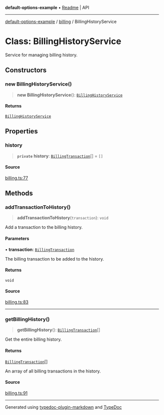 **default-options-example** • [Readme](../../README.md) \| API

***

[default-options-example](../../modules.md) / [billing](../README.md) / BillingHistoryService

# Class: BillingHistoryService

Service for managing billing history.

## Constructors

### new BillingHistoryService()

> **new BillingHistoryService**(): [`BillingHistoryService`](BillingHistoryService.md)

#### Returns

[`BillingHistoryService`](BillingHistoryService.md)

## Properties

### history

> **`private`** **history**: [`BillingTransaction`](../interfaces/BillingTransaction.md)[] = `[]`

#### Source

[billing.ts:77](https://github.com/tgreyuk/typedoc-plugin-markdown-examples/blob/ce7cd91/examples/core/src/billing.ts#L77)

## Methods

### addTransactionToHistory()

> **addTransactionToHistory**(`transaction`): `void`

Add a transaction to the billing history.

#### Parameters

• **transaction**: [`BillingTransaction`](../interfaces/BillingTransaction.md)

The billing transaction to be added to the history.

#### Returns

`void`

#### Source

[billing.ts:83](https://github.com/tgreyuk/typedoc-plugin-markdown-examples/blob/ce7cd91/examples/core/src/billing.ts#L83)

***

### getBillingHistory()

> **getBillingHistory**(): [`BillingTransaction`](../interfaces/BillingTransaction.md)[]

Get the entire billing history.

#### Returns

[`BillingTransaction`](../interfaces/BillingTransaction.md)[]

An array of all billing transactions in the history.

#### Source

[billing.ts:91](https://github.com/tgreyuk/typedoc-plugin-markdown-examples/blob/ce7cd91/examples/core/src/billing.ts#L91)

***

Generated using [typedoc-plugin-markdown](https://www.npmjs.com/package/typedoc-plugin-markdown) and [TypeDoc](https://typedoc.org/)
